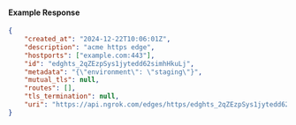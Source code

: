 <!-- Code generated for API Clients. DO NOT EDIT. -->

#### Example Response

```json
{
	"created_at": "2024-12-22T10:06:01Z",
	"description": "acme https edge",
	"hostports": ["example.com:443"],
	"id": "edghts_2qZEzpSys1jytedd62simhHkuLj",
	"metadata": "{\"environment\": \"staging\"}",
	"mutual_tls": null,
	"routes": [],
	"tls_termination": null,
	"uri": "https://api.ngrok.com/edges/https/edghts_2qZEzpSys1jytedd62simhHkuLj"
}
```
